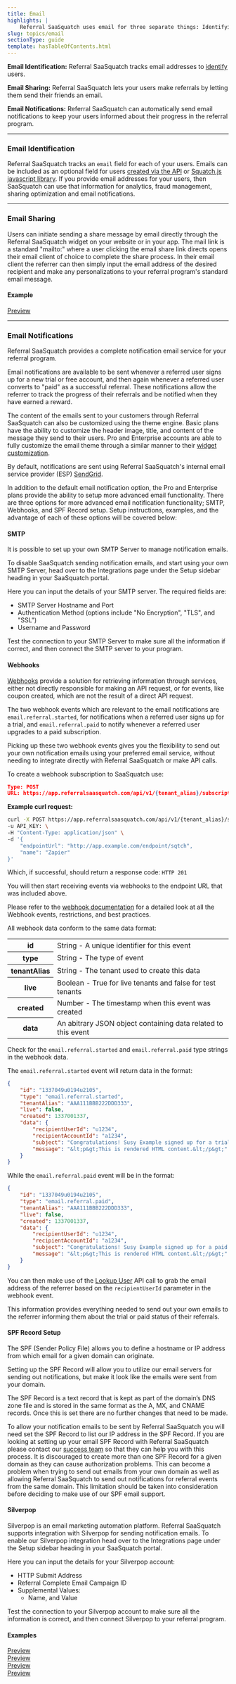 ```yaml
---
title: Email
highlights: |
    Referral SaaSquatch uses email for three separate things: Identifying users, sharing between users, and notifications of referrals.
slug: topics/email
sectionType: guide
template: hasTableOfContents.html
---
```



<div class="row-fluid">
    <div class="span4">
        <div class="align-center">
            <i class="fa fa-user fa-3x fa-rounded" style="margin: 20px auto"></i>
        </div>
        <p><b>Email Identification:</b> Referral SaaSquatch tracks email addresses to <a href="/topics/identification">identify</a> users.</p>
    </div>
    <div class="span4">
        <div class="align-center">
            <i class="fa fa-share fa-3x fa-rounded" style="margin: 20px auto"></i>
        </div>
        <p><b>Email Sharing:</b> Referral SaaSquatch lets your users make referrals by letting them send their friends an email.</p>
    </div>
    <div class="span4">
        <div class="align-center">
            <i class="fa fa-paper-plane fa-3x fa-rounded" style="margin: 20px auto"></i>
        </div>
        <p><b>Email Notifications:</b> Referral SaaSquatch can automatically send email notifications to keep your users informed about their progress in the referral program.</p>
    </div>
</div>

---

### <i class="fa fa-user"></i> Email Identification

Referral SaaSquatch tracks an `email` field for each of your users. Emails can be included as an optional field
for users <a href="/api/methods/#create_user">created via the API</a> or <a href="/squatchjs/#init">Squatch.js javascript library</a>. If you provide email addresses for your users, 
then SaaSquatch can use that information for analytics, fraud management, sharing optimization and email notifications.

--- 

### <i class="fa fa-share"></i> Email Sharing

Users can initiate sending a share message by email directly through the Referral SaaSquatch widget on your website or in your app. The mail link is a standard "mailto:" where a user clicking the email share link directs opens their email client of choice to complete the share process. In their email client the referrer can then simply input the email address of the desired recipient and make any personalizations to your referral program's standard email message.

#### Example

<div>
<a class="docs-lightbox" href="/assets/images/email-gallery/email-typeform-share.png" data-lightbox="email-gallery">
    <img class="example-image" src="/assets/images/email-gallery/email-typeform-share.png" alt="">
    <div><i class="fa fa-eye"></i> Preview</div>
</a>
</div>

---

### <i class="fa fa-paper-plane"></i> Email Notifications

Referral SaaSquatch provides a complete notification email service for your referral program. 

Email notifications are available to be sent whenever a referred user signs up for a new trial or free account, and then again whenever a referred user converts to "paid" as a successful referral. These notifications allow the referrer to track the progress of their referrals and be notified when they have earned a reward.


The content of the emails sent to your customers through Referral SaaSquatch can also be customized using the theme engine. Basic plans have the ability to customize the header image, title, and content of the message they send to their users. Pro and Enterprise accounts are able to fully customize the email theme through a similar manner to their [widget customization](https://docs.referralsaasquatch.com/themes/).

By default, notifications are sent using Referral SaaSquatch's internal email service provider (ESP) [SendGrid](https://sendgrid.com/). 

In addition to the default email notification option, the Pro and Enterprise plans provide the ability to setup more advanced email functionality. There are three options for more advanced email notification functionality; SMTP, Webhooks, and SPF Record setup. Setup instructions, examples, and the advantage of each of these options will be covered below:

#### SMTP

It is possible to set up your own SMTP Server to manage notification emails.

To disable SaaSquatch sending notification emails, and start using your own SMTP Server, head over to the Integrations page under the Setup sidebar heading in your SaaSquatch portal. 

Here you can input the details of your SMTP server. The required fields are: 
- SMTP Server Hostname and Port 
- Authentication Method (options include "No Encryption", "TLS", and "SSL") 
- Username and Password

Test the connection to your SMTP Server to make sure all the information if correct, and then connect the SMTP server to your program.

#### Webhooks

[Webhooks](https://docs.referralsaasquatch.com/api/webhooks/) provide a solution for retrieving information through services, either not directly responsible for making an API request, or for events, like coupon created, which are not the result of a direct API request. 

The two webhook events which are relevant to the email notifications are `email.referral.started`, for notifications when a referred user signs up for a trial, and `email.referral.paid` to notify whenever a referred user upgrades to a paid subscription.

Picking up these two webhook events gives you the flexibility to send out your own notification emails using your preferred email service, without needing to integrate directly with Referral SaaSquatch or make API calls.

To create a webhook subscription to SaaSquatch use:

```json
Type: POST
URL: https://app.referralsaasquatch.com/api/v1/{tenant_alias}/subscription
```


**Example curl request:**

```bash
curl -X POST https://app.referralsaasquatch.com/api/v1/{tenant_alias}/subscription \
-u API_KEY: \
-H "Content-Type: application/json" \
-d '{
    "endpointUrl": "http://app.example.com/endpoint/sqtch",
    "name": "Zapier"
}'
```

Which, if successful, should return a response code: `HTTP 201`

You will then start receiving events via webhooks to the endpoint URL that was included above.

Please refer to the [webhook documentation](https://docs.referralsaasquatch.com/api/webhooks/) for a detailed look at all the Webhook events, restrictions, and best practices.

All webhook data conform to the same data format:

<table class="table table-hover">
<tbody>
    <tr>
        <th class="docs-monospace">id</th>
        <td>String - A unique identifier for this event</td>
    </tr>
    <tr>
        <th class="docs-monospace">type</th>
        <td>String - The type of event</td>
    </tr>
    <tr>
        <th class="docs-monospace">tenantAlias</th>
        <td>String - The tenant used to create this data</td>
    </tr>
    <tr>
        <th class="docs-monospace">live</th>
        <td>Boolean - True for live tenants and false for test tenants</td>
    </tr>
    <tr>
        <th class="docs-monospace">created</th>
        <td>Number - The timestamp when this event was created</td>
    </tr>
    <tr>
        <th class="docs-monospace">data</th>
        <td>An abitrary JSON object containing data related to this event</td>
    </tr>
</tbody>
</table>

Check for the `email.referral.started` and `email.referral.paid` type strings in the webhook data. 

The `email.referral.started` event will return data in the format:

```json
{
    "id": "1337049u0194u2105",
    "type": "email.referral.started",
    "tenantAlias": "AAA111BBB222DDD333",
    "live": false,
    "created": 1337001337,
    "data": {
        "recipientUserId": "u1234",
        "recipientAccountId": "a1234",
        "subject": "Congratulations! Susy Example signed up for a trial account.",
        "message": "&lt;p&gt;This is rendered HTML content.&lt;/p&gt;"
    }
}
```


While the `email.referral.paid` event will be in the format:

```json
{
    "id": "1337049u0194u2105",
    "type": "email.referral.paid",
    "tenantAlias": "AAA111BBB222DDD333",
    "live": false,
    "created": 1337001337,   
    "data": {
        "recipientUserId": "u1234",
        "recipientAccountId": "a1234",
        "subject": "Congratulations! Susy Example signed up for a paid subscription.",
        "message": "&lt;p&gt;This is rendered HTML content.&lt;/p&gt;"
    }
}
```

You can then make use of the [Lookup User](https://docs.referralsaasquatch.com/api/methods/#get_user) API call to grab the email address of the referrer based on the `recipientUserId` parameter in the webhook event.

This information provides everything needed to send out your own emails to the referrer informing them about the trial or paid status of their referrals.

#### SPF Record Setup

The SPF (Sender Policy File) allows you to define a hostname or IP address from which email for a given domain can originate.

Setting up the SPF Record will allow you to utilize our email servers for sending out notifications, but make it look like the emails were sent from your domain.

The SPF Record is a text record that is kept as part of the domain’s DNS zone file and is stored in the same format as the A, MX, and CNAME records. Once this is set there are no further changes that need to be made. 

To allow your notification emails to be sent by Referral SaaSquatch you will need set the SPF Record to list our IP address in the SPF Record. If you are looking at setting up your email SPF Record with Referral SaaSquatch please contact our [success team](mailto:success@referralsaasquatch.com) so that they can help you with this process.
It is discouraged to create more than one SPF Record for a given domain as they can cause authorization problems. This can become a problem when trying to send out emails from your own domain as well as allowing Referral SaaSquatch to send out notifications for referral events from the same domain. This limitation should be taken into consideration before deciding to make use of our SPF email support.

#### Silverpop

Silverpop is an email marketing automation platform. 
Referral SaaSquatch supports integration with Silverpop for sending notification emails. To enable our Silverpop integration head over to the Integrations page under the Setup sidebar heading in your SaaSquatch portal. 

Here you can input the details for your Silverpop account:
- HTTP Submit Address
- Referral Complete Email Campaign ID
- Supplemental Values:
    - Name, and Value

Test the connection to your Silverpop account to make sure all the information is correct, and then connect Silverpop to your referral program.


#### Examples

<div>
<a class="docs-lightbox" href="/assets/images/email-gallery/email-ballpark-referral-done.png" data-lightbox="email-gallery">
    <img class="example-image" src="/assets/images/email-gallery/email-ballpark-referral-done.png" alt="">
    <div><i class="fa fa-eye"></i> Preview</div>
</a>
<a class="docs-lightbox" href="/assets/images/email-gallery/email-kobo-referral-done.png" data-lightbox="email-gallery">
    <img class="example-image" src="/assets/images/email-gallery/email-kobo-referral-done.png" alt="">
    <div><i class="fa fa-eye"></i> Preview</div>
</a>
<a class="docs-lightbox" href="/assets/images/email-gallery/email-snapwire-referral-started.png" data-lightbox="email-gallery">
    <img class="example-image" src="/assets/images/email-gallery/email-snapwire-referral-started.png" alt="">
    <div><i class="fa fa-eye"></i> Preview</div>
</a>
<a class="docs-lightbox" href="/assets/images/email-gallery/email-ghost-referral-done.gif" data-lightbox="email-gallery">
    <img class="example-image" src="/assets/images/email-gallery/email-ghost-referral-done.gif" alt="">
    <div><i class="fa fa-eye"></i> Preview</div>
</a>
</div>


